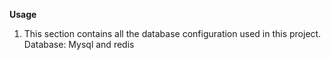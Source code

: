 **Usage**
1. This section contains all the database configuration used in this project.  
Database: Mysql and redis